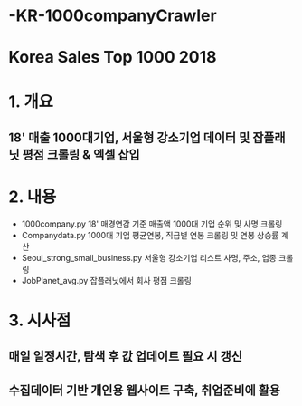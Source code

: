 # -KR-1000companyCrawler
# Korea Sales Top 1000 2018


# 1. 개요
  ## 18' 매출 1000대기업, 서울형 강소기업 데이터 및 잡플래닛 평점 크롤링 & 엑셀 삽입
  
# 2. 내용

  - 1000company.py
  18' 매경연감 기준 매출액 1000대 기업 순위 및 사명 크롤링
  - Companydata.py
  1000대 기업 평균연봉, 직급별 연봉 크롤링 및 연봉 상승률 계산
 - Seoul_strong_small_business.py
  서울형 강소기업 리스트 사명, 주소, 업종 크롤링
  - JobPlanet_avg.py
  잡플래닛에서 회사 평점 크롤링
  
# 3. 시사점
  ## 매일 일정시간, 탐색 후 값 업데이트 필요 시 갱신
  ## 수집데이터 기반 개인용 웹사이트 구축, 취업준비에 활용
  
  
 
